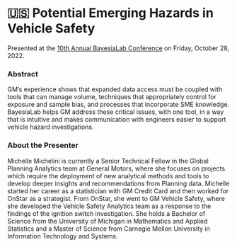 # 🇺🇸 Potential Emerging Hazards in Vehicle Safety

Presented at the [10th Annual BayesiaLab Conference](./) on Friday, October 28, 2022.

### Abstract&#x20;

GM’s experience shows that expanded data access must be coupled with tools that can manage volume, techniques that appropriately control for exposure and sample bias, and processes that incorporate SME knowledge. BayesiaLab helps GM address these critical issues, with one tool, in a way that is intuitive and makes communication with engineers easier to support vehicle hazard investigations.

### About the Presenter&#x20;

Michelle Michelini is currently a Senior Technical Fellow in the Global Planning Analytics team at General Motors, where she focuses on projects which require the deployment of new analytical methods and tools to develop deeper insights and recommendations from Planning data. Michelle started her career as a statistician with GM Credit Card and then worked for OnStar as a strategist. From OnStar, she went to GM Vehicle Safety, where she developed the Vehicle Safety Analytics team as a response to the findings of the ignition switch investigation. She holds a Bachelor of Science from the University of Michigan in Mathematics and Applied Statistics and a Master of Science from Carnegie Mellon University in Information Technology and Systems.
